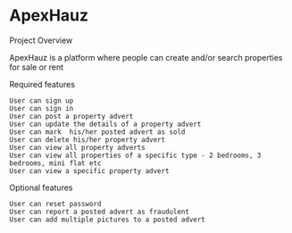 # ApexHauz

Project Overview

ApexHauz is a platform where people can create and/or search properties for sale or rent

Required features

    User can sign up
    User can sign in
    User can post a property advert
    User can update the details of a property advert
    User can mark  his/her posted advert as sold
    User can delete his/her property advert
    User can view all property adverts
    User can view all properties of a specific type - 2 bedrooms, 3 bedrooms, mini flat etc
    User can view a specific property advert

Optional features

    User can reset password
    User can report a posted advert as fraudulent
    User can add multiple pictures to a posted advert
